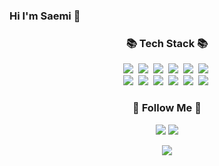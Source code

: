 ### Hi I'm Saemi 👋

<!--
**petcu1004/petcu1004** is a ✨ _special_ ✨ repository because its `README.md` (this file) appears on your GitHub profile.

Here are some ideas to get you started:

- 🔭 I’m currently working on ...
- 🌱 I’m currently learning ...
- 👯 I’m looking to collaborate on ...
- 🤔 I’m looking for help with ...
- 💬 Ask me about ...
- 📫 How to reach me: ...
- 😄 Pronouns: ...
- ⚡ Fun fact: ...
-->






<h3 align="center">📚 Tech Stack 📚</h3>
<p align="center">
  <img src="https://img.shields.io/badge/Java-007396?style=flat-square&logo=Java&logoColor=white"/></a>&nbsp
  <img src="https://img.shields.io/badge/Python-3766AB?style=flat-square&logo=Python&logoColor=white"/></a>&nbsp 
  <img src="https://img.shields.io/badge/Mysql-E6B91E?style=flat-square&logo=MySql&logoColor=white"/></a>&nbsp 
  <img src="https://img.shields.io/badge/Android-3DDC84?style=flat-square&logo=Android&logoColor=white"/></a>&nbsp
  <img src="https://img.shields.io/badge/C++-3DDC84?style=flat-square&logo=C++&logoColor=white"/></a>&nbsp
    <img src="https://img.shields.io/badge/C-3ADC44?style=flat-square&logo=C&logoColor=white"/></a>&nbsp
  <br>
  <img src="https://img.shields.io/badge/Flutter-02569B?style=flat-square&logo=fluttera&logoColor=white"/></a>&nbsp
  <img src="https://img.shields.io/badge/Dart-000000?style=flat-square&logo=Dart&logoColor=white"/></a>&nbsp
  <img src="https://img.shields.io/badge/JavaScript-ffb13b?style=flat-square&logo=JavaScript&logoColor=white"/></a>&nbsp
  <img src="https://img.shields.io/badge/HTML5-02569B?style=flat-square&logo=HTML5&logoColor=white"/></a>&nbsp
    <img src="https://img.shields.io/badge/CSS-2DAC9B?style=flat-square&logo=CSS&logoColor=white"/></a>&nbsp
    <img src="https://img.shields.io/badge/Ubutu-6BDC8C?style=flat-square&logo=Ubutu&logoColor=white"/></a>&nbsp
  
</p>

<h3 align="center">🌈 Follow Me 🌈</h3>
<p align="center">
  <a href="mailto:msw4585@gmail.com"><img src="https://img.shields.io/badge/Gmail-d14836?style=flat-square&logo=Gmail&logoColor=white&link=msw4585@gmail.com"/></a>
  <a href="https://velog.io/@petcu1004"><img src="https://img.shields.io/badge/velog-28AC9B?style=flat-square&logo=velog&logoColor=white&link=https://velog.io/@petcu1004"/></a>
</p>

<!--
<h3 align="center">👩‍💻 My Github Stats 👩‍💻</h3>

<div align="center">
![Anurag's GitHub stats](https://github-readme-stats.vercel.app/api?username=petcu1004&show_icons=true&bg_color=00000000)
</div>
-->


<p align="center">
<a href="https://hits.seeyoufarm.com"><img src="https://hits.seeyoufarm.com/api/count/incr/badge.svg?url=https%3A%2F%2Fgithub.com%2Fpetcu1004&count_bg=%23666EFD&title_bg=%23555555&icon=github.svg&icon_color=%23E7E7E7&title=hits&edge_flat=false"/></a>
</p>

